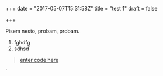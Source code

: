 +++
date = "2017-05-07T15:31:58Z"
title = "test 1"
draft = false

+++
Pisem nesto, probam, probam.

 1. fghdfg
 2. sdhsd`

> [enter code here][1]

`


  [1]: http://karolina.in.rs
